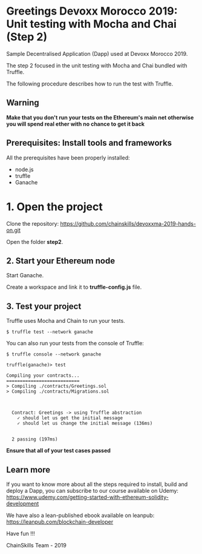 # Greetings Devoxx Morocco 2019: Unit testing with Mocha and Chai (Step 2)

Sample Decentralised Application (Dapp) used at Devoxx Morocco 2019.

The step 2 focused in the unit testing with Mocha and Chai bundled with Truffle.

The following procedure describes how to run the test with Truffle.

## Warning

**Make that you don't run your tests on the Ethereum's main net otherwise you will spend real ether with no chance to get it back**

## Prerequisites: Install tools and frameworks

All the prerequisites have been properly installed:

- node.js
- truffle
- Ganache

# 1. Open the project

Clone the repository: https://github.com/chainskills/devoxxma-2019-hands-on.git

Open the folder **step2**.

## 2. Start your Ethereum node

Start Ganache.

Create a workspace and link it to **truffle-config.js** file.

## 3. Test your project

Truffle uses Mocha and Chain to run your tests.

```
$ truffle test --network ganache
```

You can also run your tests from the console of Truffle:

```
$ truffle console --network ganache

truffle(ganache)> test

Compiling your contracts...
===========================
> Compiling ./contracts/Greetings.sol
> Compiling ./contracts/Migrations.sol



  Contract: Greetings -> using Truffle abstraction
    ✓ should let us get the initial message
    ✓ should let us change the initial message (136ms)


  2 passing (197ms)

```

**Ensure that all of your test cases passed**

## Learn more

If you want to know more about all the steps required to install, build and deploy a Dapp, you can subscribe to our course available on Udemy: https://www.udemy.com/getting-started-with-ethereum-solidity-development

We have also a lean-published ebook available on leanpub: https://leanpub.com/blockchain-developer

Have fun !!!

ChainSkills Team - 2019
